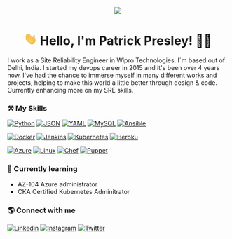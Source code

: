 <p align="center">
  <img src="https://github.com/thompsonemerson/thompsonemerson/raw/master/cover-thompson.png" height="200"/>
</p>
<h1 align="center"><img src="https://raw.githubusercontent.com/ABSphreak/ABSphreak/master/gifs/Hi.gif" width="30px"> Hello, I'm Patrick Presley! 👨‍💻 </h1>


I work as a Site Reliability Engineer in Wipro Technologies. I´m based out of Delhi, India.
I started my devops career in 2015 and it's been over 4 years now. I've had the chance to immerse myself in many different works and projects, helping to make this world a little better through design & code.
Currently enhancing more on  my SRE skills.

### ⚒️ My Skills 

[![Python](https://img.shields.io/badge/-python-white?style=flat&logo=python&link=https://github.com/patrickpresley084)](https://github.com/patrickpresley084)
[![JSON](https://img.shields.io/badge/-json-02569B?style=flat&logo=json&link=https://github.com/patrickpresley084)](https://github.com/patrickpresley084)
[![YAML](https://img.shields.io/badge/-YAML-02569B?style=flat&logo=YAML&link=https://github.com/patrickpresley084)](https://github.com/patrickpresley084)
[![MySQL](https://img.shields.io/badge/-MySQL-white?style=flat&logo=mysql&link=https://github.com/patrickpresley084)](https://github.com/patrickpresley084)
[![Ansible](https://img.shields.io/badge/-ansible-blue?style=flat&logo=ansible&link=https://github.com/patrickpresley084)](https://github.com/patrickpresley084) 

[![Docker](https://img.shields.io/badge/-Docker-white?style=flat&logo=docker&link=https://github.com/patrickpresley084)](https://github.com/patrickpresley084) 
[![Jenkins](https://img.shields.io/badge/-jenkins-white?style=flat&logo=jenkins&link=https://github.com/patrickpresley084)](https://github.com/patrickpresley084) 
[![Kubernetes](https://img.shields.io/badge/-kubernetes-white?style=flat&logo=kubernetes&link=https://github.com/patrickpresley084)](https://github.com/patrickpresley084)
[![Heroku](https://img.shields.io/badge/-Heroku-563D7C?style=flat&logo=heroku&link=https://github.com/patrickpresley084)](https://github.com/patrickpresley084) 

[![Azure](https://img.shields.io/badge/-azure-blue?style=flat&logo=azure&link=https://github.com/patrickpresley084)](https://github.com/patrickpresley084)
[![Linux](https://img.shields.io/badge/-linux-black?style=flat&logo=linux&link=https://github.com/patrickpresley084)](https://github.com/patrickpresley084)
[![Chef](https://img.shields.io/badge/-chef-black?style=flat&logo=chef&link=https://github.com/patrickpresley084)](https://github.com/patrickpresley084)
[![Puppet](https://img.shields.io/badge/-puppet-black?style=flat&logo=puppet&link=https://github.com/patrickpresley084)](https://github.com/patrickpresley084)

### 🌱 Currently learning 
- AZ-104 Azure administrator
- CKA Certified Kubernetes Adminitrator

### 🌎 Connect with me 
[![Linkedin](https://img.shields.io/badge/-linkedin-blue?style=flat&logo=linkedin&link=https://www.linkedin.com/in/patrickpresley084/)](https://www.linkedin.com/in/patrickpresley084/)
[![Instagram](https://img.shields.io/badge/-instagram-white?style=flat&logo=instagram&link=https://www.instagram.com/_cyb3rw0rm_/)](https://www.instagram.com/_cyb3rw0rm_/)
[![Twitter](https://img.shields.io/badge/-linkedin-blue?style=flat&logo=linkedin&link=https://twitter.com/cyb3rw0rm84)](https://twitter.com/cyb3rw0rm84)
